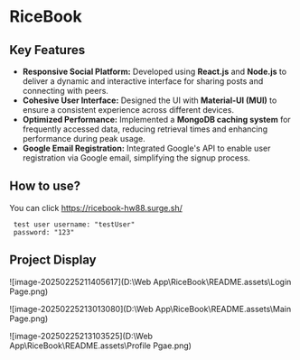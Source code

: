 # RiceBook

## Key Features

- **Responsive Social Platform:** Developed using **React.js** and **Node.js** to deliver a dynamic and interactive interface for sharing posts and connecting with peers.
- **Cohesive User Interface:** Designed the UI with **Material-UI (MUI)** to ensure a consistent experience across different devices.
- **Optimized Performance:** Implemented a **MongoDB caching system** for frequently accessed data, reducing retrieval times and enhancing performance during peak usage.
- **Google Email Registration:** Integrated Google's API to enable user registration via Google email, simplifying the signup process.

## How to use?

You can click https://ricebook-hw88.surge.sh/

```
 test user username: "testUser"
 password: "123" 
```

## Project Display

![image-20250225211405617](D:\Web App\RiceBook\README.assets\Login Page.png)

![image-20250225213013080](D:\Web App\RiceBook\README.assets\Main Page.png)

![image-20250225213103525](D:\Web App\RiceBook\README.assets\Profile Pgae.png)
